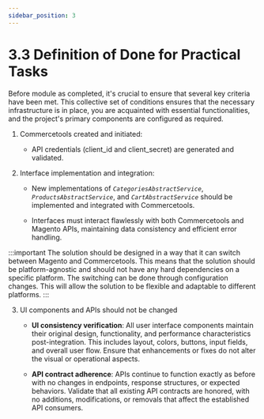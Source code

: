 ```yaml
---
sidebar_position: 3
---
```


# 3.3 Definition of Done for Practical Tasks

Before module as completed, it's crucial to ensure that several key criteria have been met. This collective set of conditions ensures that the necessary infrastructure is in place, you are acquainted with essential functionalities, and the project's primary components are configured as required.

1. Commercetools created and initiated:
   - API credentials (client_id and client_secret) are generated and validated.

2. Interface implementation and integration:

   - New implementations of _`CategoriesAbstractService`_, _`ProductsAbstractService`_, and _`CartAbstractService`_ should be implemented and integrated with Commercetools.

   - Interfaces must interact flawlessly with both Commercetools and Magento APIs, maintaining data consistency and efficient error handling.

:::important
The solution should be designed in a way that it can switch between Magento and Commercetools. 
This means that the solution should be platform-agnostic and should not have any hard dependencies on a specific platform. 
The switching can be done through configuration changes. This will allow the solution to be flexible and adaptable to different platforms.
:::

3. UI components and APIs should not be changed

   - **UI consistency verification**:
     All user interface components maintain their original design, functionality, and performance characteristics post-integration. This includes layout, colors, buttons, input fields, and overall user flow. Ensure that enhancements or fixes do not alter the visual or operational aspects.
   
   - **API contract adherence**:
     APIs continue to function exactly as before with no changes in endpoints, response structures, or expected behaviors. Validate that all existing API contracts are honored, with no additions, modifications, or removals that affect the established API consumers.


